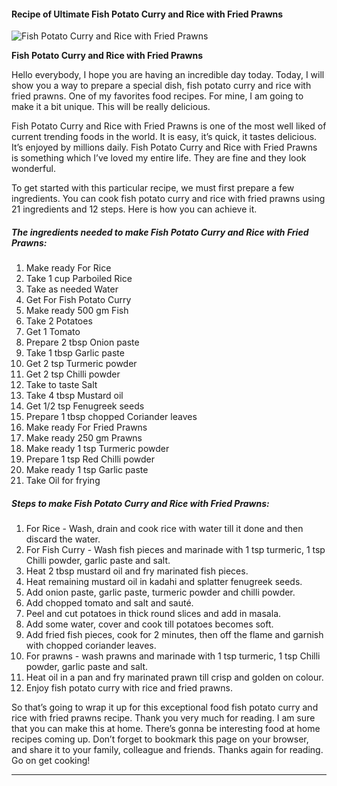            

#### Recipe of Ultimate Fish Potato Curry and Rice with Fried Prawns

![Fish Potato Curry and Rice with Fried Prawns](https://img-global.cpcdn.com/recipes/1190888730ee4073/751x532cq70/fish-potato-curry-and-rice-with-fried-prawns-recipe-main-photo.jpg)

**Fish Potato Curry and Rice with Fried Prawns**

Hello everybody, I hope you are having an incredible day today. Today, I will show you a way to prepare a special dish, fish potato curry and rice with fried prawns. One of my favorites food recipes. For mine, I am going to make it a bit unique. This will be really delicious.

Fish Potato Curry and Rice with Fried Prawns is one of the most well liked of current trending foods in the world. It is easy, it’s quick, it tastes delicious. It’s enjoyed by millions daily. Fish Potato Curry and Rice with Fried Prawns is something which I’ve loved my entire life. They are fine and they look wonderful.

To get started with this particular recipe, we must first prepare a few ingredients. You can cook fish potato curry and rice with fried prawns using 21 ingredients and 12 steps. Here is how you can achieve it.

##### The ingredients needed to make Fish Potato Curry and Rice with Fried Prawns:

1.  Make ready For Rice
2.  Take 1 cup Parboiled Rice
3.  Take as needed Water
4.  Get For Fish Potato Curry
5.  Make ready 500 gm Fish
6.  Take 2 Potatoes
7.  Get 1 Tomato
8.  Prepare 2 tbsp Onion paste
9.  Take 1 tbsp Garlic paste
10.  Get 2 tsp Turmeric powder
11.  Get 2 tsp Chilli powder
12.  Take to taste Salt
13.  Take 4 tbsp Mustard oil
14.  Get 1/2 tsp Fenugreek seeds
15.  Prepare 1 tbsp chopped Coriander leaves
16.  Make ready For Fried Prawns
17.  Make ready 250 gm Prawns
18.  Make ready 1 tsp Turmeric powder
19.  Prepare 1 tsp Red Chilli powder
20.  Make ready 1 tsp Garlic paste
21.  Take Oil for frying

##### Steps to make Fish Potato Curry and Rice with Fried Prawns:

1.  For Rice - Wash, drain and cook rice with water till it done and then discard the water.
2.  For Fish Curry - Wash fish pieces and marinade with 1 tsp turmeric, 1 tsp Chilli powder, garlic paste and salt.
3.  Heat 2 tbsp mustard oil and fry marinated fish pieces.
4.  Heat remaining mustard oil in kadahi and splatter fenugreek seeds.
5.  Add onion paste, garlic paste, turmeric powder and chilli powder.
6.  Add chopped tomato and salt and sauté.
7.  Peel and cut potatoes in thick round slices and add in masala.
8.  Add some water, cover and cook till potatoes becomes soft.
9.  Add fried fish pieces, cook for 2 minutes, then off the flame and garnish with chopped coriander leaves.
10.  For prawns - wash prawns and marinade with 1 tsp turmeric, 1 tsp Chilli powder, garlic paste and salt.
11.  Heat oil in a pan and fry marinated prawn till crisp and golden on colour.
12.  Enjoy fish potato curry with rice and fried prawns.

So that’s going to wrap it up for this exceptional food fish potato curry and rice with fried prawns recipe. Thank you very much for reading. I am sure that you can make this at home. There’s gonna be interesting food at home recipes coming up. Don’t forget to bookmark this page on your browser, and share it to your family, colleague and friends. Thanks again for reading. Go on get cooking!

* * *